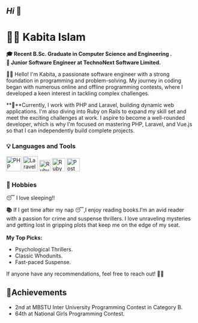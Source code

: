 ## _Hi_  👋

# **👩‍💻 Kabita Islam**

**🎓 Recent B.Sc. Graduate in Computer Science and Engineering .** <br/>
**🚀 Junior Software Engineer at TechnoNext Software Limited.** <br/>


**💁‍♀️** Hello! I'm Kabita, a passionate software engineer with a strong foundation in programming and problem-solving. My journey in coding began with numerous online and offline programming contests, where I developed a keen interest in tackling complex challenges. 

**📍**Currently, I work with PHP and Laravel, building dynamic web applications. I'm also diving into Ruby on Rails to expand my skill set and meet the exciting challenges at work. I aspire to become a well-rounded developer, which is why I'm focused on mastering PHP, Laravel, and Vue.js so that I can independently build complete projects.
<br/>

### **💡 Languages and Tools** <br>
<img src="https://user-images.githubusercontent.com/25181517/183570228-6a040b9f-3ddf-47a2-a201-743121dac664.png" alt="PHP" width="40" height="40"/> <img src="https://github.com/marwin1991/profile-technology-icons/assets/25181517/afcf1c98-544e-41fb-bf44-edba5e62809a" alt="Laravel" width="40" height="40"/> <img src="https://user-images.githubusercontent.com/25181517/192603745-7d34df9e-7756-4756-a539-6a61badf7a80.png" alt="Ruby" width="30" height="30"/> <img src="https://user-images.githubusercontent.com/25181517/192603748-3ac17112-3653-4257-80da-a57334b11411.png" alt="Ruby on Rails" width="35" height="35"/> <img src="https://user-images.githubusercontent.com/25181517/192109061-e138ca71-337c-4019-8d42-4792fdaa7128.png" alt="Postman" width="35" height="35"/>
<!-- <ul>
<li> https://user-images.githubusercontent.com/25181517/183570228-6a040b9f-3ddf-47a2-a201-743121dac664.png</li>
<li>Languages : PHP, Ruby .</li>
<li>Frameworks : Laravel, Ruby on Rails .</li>
<li>Interests : Problem Solving, Software Development, Competitive Programming .</li>
</ul> -->

### **🎨 Hobbies**<br/>
😴 I love sleeping!!<br/>

**📚** If I get time after my nap 😴,I enjoy reading books.I’m an avid reader with a passion for crime and suspense thrillers. I love unraveling mysteries and getting lost in gripping plots that keep me on the edge of my seat.<br/><br/>
**My Top Picks:**
<ul>
<li>Psychological Thrillers.</li>
<li>Classic Whodunits.</li>
<li>Fast-paced Suspense.</li>
</ul>
If anyone have any recommendations, feel free to reach out! 💁‍♀️ <br/>


<!-- ### **🚫 Bad Habits**<br/>
😴 I can be quite lazy—sometimes too lazy!<br>
This tendency often leads me to struggle with completing important tasks. I’m working on finding a better balance between relaxation and productivity! 🫨<br>  -->

## 🏅Achievements
<ul>
<li>2nd at MBSTU Inter University Programming Contest in
Category B.</li>
<li>64th at National Girls Programming Contest.</li>
</ul>

    
    

